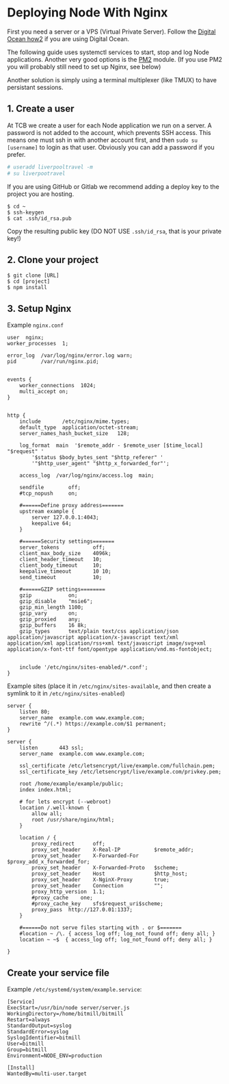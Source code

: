 # Deploying Node With Nginx

First you need a server or a VPS (Virtual Private Server).
Follow the [Digital Ocean how2](linux/digital-ocean.md) if you are
using Digital Ocean.

The following guide uses systemctl services to start, stop
and log Node applications. Another very good options is
the [PM2](https://github.com/Unitech/pm2) module. (If you
use PM2 you will probably still need to set up Nginx, see below)

Another solution is simply using a terminal multiplexer (like TMUX) to have
persistant sessions.

## 1. Create a user

At TCB we create a user for each Node application we run on a server.
A password is not added to the account, which prevents SSH access.
This means one must ssh in with another account first, and then `sudo su [username]`
to login as that user. Obviously you can add a password if you prefer.

```sh
# useradd liverpooltravel -m
# su liverpootravel
```

If you are using GitHub or Gitlab we recommend adding a deploy key
to the project you are hosting.

```
$ cd ~
$ ssh-keygen
$ cat .ssh/id_rsa.pub
```

Copy the resulting public key (DO NOT USE `.ssh/id_rsa`, that is your private
key!)

## 2. Clone your project

```
$ git clone [URL]
$ cd [project]
$ npm install
```

## 3. Setup Nginx

Example `nginx.conf`

```nginx
user  nginx;
worker_processes  1;

error_log  /var/log/nginx/error.log warn;
pid        /var/run/nginx.pid;


events {
    worker_connections  1024;
    multi_accept on;
}


http {
    include       /etc/nginx/mime.types;
    default_type  application/octet-stream;
    server_names_hash_bucket_size   128;

    log_format  main  '$remote_addr - $remote_user [$time_local] "$request" '
        '$status $body_bytes_sent "$http_referer" '
        '"$http_user_agent" "$http_x_forwarded_for"';

    access_log  /var/log/nginx/access.log  main;

    sendfile        off;
    #tcp_nopush     on;

    #======Define proxy address=======
    upstream example {
        server 127.0.0.1:4043;
        keepalive 64;
    }

    #======Security settings=======
    server_tokens           off;
    client_max_body_size    4096k;
    client_header_timeout   10;
    client_body_timeout     10;
    keepalive_timeout       10 10;
    send_timeout            10;

    #======GZIP settings========
    gzip            on;
    gzip_disable    "msie6";
    gzip_min_length 1100;
    gzip_vary       on;
    gzip_proxied    any;
    gzip_buffers    16 8k;
    gzip_types      text/plain text/css application/json application/javascript application/x-javascript text/xml application/xml application/rss+xml text/javascript image/svg+xml application/x-font-ttf font/opentype application/vnd.ms-fontobject;


    include '/etc/nginx/sites-enabled/*.conf';
}
```

Example sites (place it in `/etc/nginx/sites-available`, and then create a symlink to it in `/etc/nginx/sites-enabled`)

```nginx
server {
    listen 80; 
    server_name  example.com www.example.com;
    rewrite ^/(.*) https://example.com/$1 permanent;
}

server {
    listen       443 ssl;
    server_name  example.com www.example.com;

    ssl_certificate /etc/letsencrypt/live/example.com/fullchain.pem;
    ssl_certificate_key /etc/letsencrypt/live/example.com/privkey.pem;

    root /home/example/example/public;
    index index.html;

    # for lets encrypt (--webroot)
    location /.well-known {
        allow all;
        root /usr/share/nginx/html;
    }

    location / {
        proxy_redirect      off;
        proxy_set_header    X-Real-IP           $remote_addr;
        proxy_set_header    X-Forwarded-For     $proxy_add_x_forwarded_for;
        proxy_set_header    X-Forwarded-Proto   $scheme;
        proxy_set_header    Host                $http_host;
        proxy_set_header    X-NginX-Proxy       true;
        proxy_set_header    Connection          "";
        proxy_http_version  1.1;
        #proxy_cache    one;
        #proxy_cache_key    sfs$request_uri$scheme;
        proxy_pass  http://127.0.01:1337;
    }

    #======Do not serve files starting with . or $=======
    #location ~ /\. { access_log off; log_not_found off; deny all; }
    location ~ ~$  { access_log off; log_not_found off; deny all; }

}
```

## Create your service file

Example `/etc/systemd/system/example.service`:

```
[Service]
ExecStart=/usr/bin/node server/server.js
WorkingDirectory=/home/bitmill/bitmill
Restart=always
StandardOutput=syslog
StandardError=syslog
SyslogIdentifier=bitmill
User=bitmill
Group=bitmill
Environment=NODE_ENV=production

[Install]
WantedBy=multi-user.target
```
